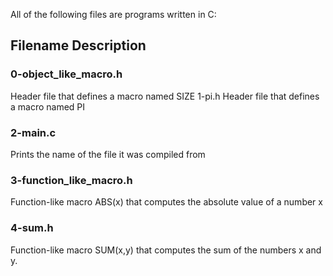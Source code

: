 All of the following files are programs written in C:

## Filename Description 

### 0-object_like_macro.h 
Header file that defines a macro named SIZE 1-pi.h Header file that defines a macro named PI

### 2-main.c 
Prints the name of the file it was compiled from 

### 3-function_like_macro.h
 Function-like macro ABS(x) that computes the absolute value of a number x 
 
 ### 4-sum.h
  Function-like macro SUM(x,y) that computes the sum of the numbers x and y.